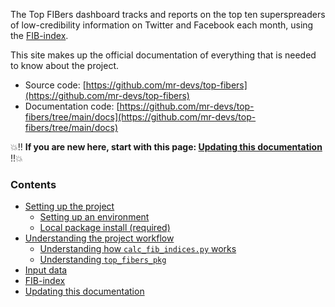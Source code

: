 
The Top FIBers dashboard tracks and reports on the top ten superspreaders of low-credibility information on Twitter and Facebook each month, using the [FIB-index](./fib_index.md).

This site makes up the official documentation of everything that is needed to know about the project.

- Source code: [https://github.com/mr-devs/top-fibers](https://github.com/mr-devs/top-fibers)
- Documentation code: [https://github.com/mr-devs/top-fibers/tree/main/docs](https://github.com/mr-devs/top-fibers/tree/main/docs)

💥‼️ **If you are new here, start with this page: [Updating this documentation](./documentation.md)** ‼️💥

### Contents
- [Setting up the project](./setup/setup.md)
    - [Setting up an environment](./setup/environment.md)
    - [Local package install (required)](./setup/package_install.md)
- [Understanding the project workflow](./code/overview.md)
    - [Understanding how `calc_fib_indices.py` works](./code/fib_script.md)
    - [Understanding `top_fibers_pkg`](./code/top_fibers_pkg.md)
- [Input data](./data.md)
- [FIB-index](./fib_index.md)
- [Updating this documentation](./documentation.md)
